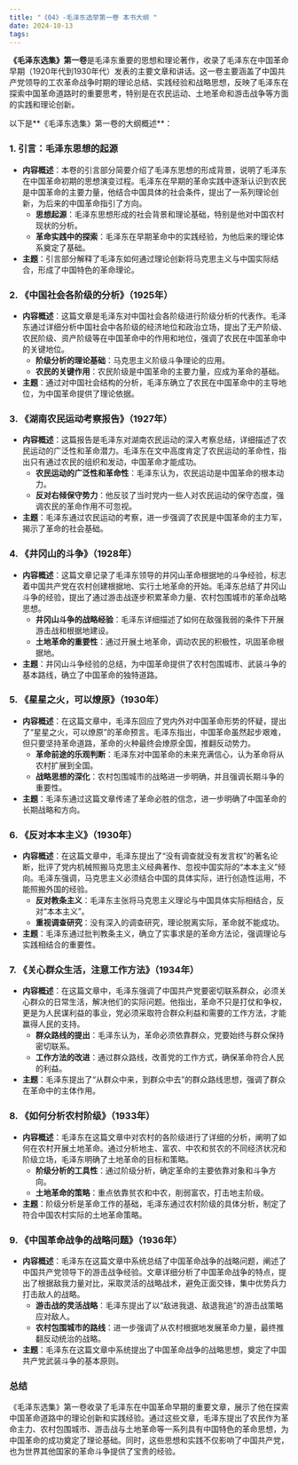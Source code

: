 ```yaml
---
title: "《04》-毛泽东选举第一卷 本书大纲 "
date: 2024-10-13
tags: 
---
```

**《毛泽东选集》第一卷**是毛泽东重要的思想和理论著作，收录了毛泽东在中国革命早期（1920年代到1930年代）发表的主要文章和讲话。这一卷主要涵盖了中国共产党领导的工农革命战争时期的理论总结、实践经验和战略思想，反映了毛泽东在探索中国革命道路时的重要思考，特别是在农民运动、土地革命和游击战争等方面的实践和理论创新。

以下是**《毛泽东选集》第一卷的大纲概述**：

### 1. **引言：毛泽东思想的起源**
- **内容概述**：本卷的引言部分简要介绍了毛泽东思想的形成背景，说明了毛泽东在中国革命初期的思想演变过程。毛泽东在早期的革命实践中逐渐认识到农民是中国革命的主要力量，他结合中国具体的社会条件，提出了一系列理论创新，为后来的中国革命指引了方向。
  - **思想起源**：毛泽东思想形成的社会背景和理论基础，特别是他对中国农村现状的分析。
  - **革命实践中的探索**：毛泽东在早期革命中的实践经验，为他后来的理论体系奠定了基础。
- **主题**：引言部分解释了毛泽东如何通过理论创新将马克思主义与中国实际结合，形成了中国特色的革命理论。

### 2. **《中国社会各阶级的分析》（1925年）**
- **内容概述**：这篇文章是毛泽东对中国社会各阶级进行阶级分析的代表作。毛泽东通过详细分析中国社会中各阶级的经济地位和政治立场，提出了无产阶级、农民阶级、资产阶级等在中国革命中的作用和地位，强调了农民在中国革命中的关键地位。
  - **阶级分析的理论基础**：马克思主义阶级斗争理论的应用。
  - **农民的关键作用**：农民阶级是中国革命的主要力量，应成为革命的基础。
- **主题**：通过对中国社会结构的分析，毛泽东确立了农民在中国革命中的主导地位，为中国革命提供了理论依据。

### 3. **《湖南农民运动考察报告》（1927年）**
- **内容概述**：这篇报告是毛泽东对湖南农民运动的深入考察总结，详细描述了农民运动的广泛性和革命潜力。毛泽东在文中高度肯定了农民运动的革命性，指出只有通过农民的组织和发动，中国革命才能成功。
  - **农民运动的广泛性和革命性**：毛泽东认为，农民运动是中国革命的根本动力。
  - **反对右倾保守势力**：他反驳了当时党内一些人对农民运动的保守态度，强调农民的革命作用不可忽视。
- **主题**：毛泽东通过农民运动的考察，进一步强调了农民是中国革命的主力军，揭示了革命的社会基础。

### 4. **《井冈山的斗争》（1928年）**
- **内容概述**：这篇文章记录了毛泽东领导的井冈山革命根据地的斗争经验，标志着中国共产党在农村创建根据地、实行土地革命的开始。毛泽东总结了井冈山斗争的经验，提出了通过游击战逐步积累革命力量、农村包围城市的革命战略思想。
  - **井冈山斗争的战略经验**：毛泽东详细描述了如何在敌强我弱的条件下开展游击战和根据地建设。
  - **土地革命的重要性**：通过开展土地革命，调动农民的积极性，巩固革命根据地。
- **主题**：井冈山斗争经验的总结，为中国革命提供了农村包围城市、武装斗争的基本路线，确立了中国革命的独特道路。

### 5. **《星星之火，可以燎原》（1930年）**
- **内容概述**：在这篇文章中，毛泽东回应了党内外对中国革命形势的怀疑，提出了“星星之火，可以燎原”的革命预言。毛泽东指出，中国革命虽然起步艰难，但只要坚持革命道路，革命的火种最终会燎原全国，推翻反动势力。
  - **革命前途的乐观判断**：毛泽东对中国革命的未来充满信心，认为革命将从农村扩展到全国。
  - **战略思想的深化**：农村包围城市的战略进一步明确，并且强调长期斗争的重要性。
- **主题**：毛泽东通过这篇文章传递了革命必胜的信念，进一步明确了中国革命的长期战略和方向。

### 6. **《反对本本主义》（1930年）**
- **内容概述**：在这篇文章中，毛泽东提出了“没有调查就没有发言权”的著名论断，批评了党内机械照搬马克思主义经典著作、忽视中国实际的“本本主义”倾向。毛泽东强调，马克思主义必须结合中国的具体实际，进行创造性运用，不能照搬外国的经验。
  - **反对教条主义**：毛泽东主张将马克思主义理论与中国具体实际相结合，反对“本本主义”。
  - **重视调查研究**：没有深入的调查研究，理论脱离实际，革命就不能成功。
- **主题**：毛泽东通过批判教条主义，确立了实事求是的革命方法论，强调理论与实践相结合的重要性。

### 7. **《关心群众生活，注意工作方法》（1934年）**
- **内容概述**：在这篇文章中，毛泽东强调了中国共产党要密切联系群众，必须关心群众的日常生活，解决他们的实际问题。他指出，革命不只是打仗和争权，更是为人民谋利益的事业，党必须采取符合群众利益和需要的工作方法，才能赢得人民的支持。
  - **群众路线的提出**：毛泽东认为，革命必须依靠群众，党要始终与群众保持密切联系。
  - **工作方法的改进**：通过群众路线，改善党的工作方式，确保革命符合人民的利益。
- **主题**：毛泽东提出了“从群众中来，到群众中去”的群众路线思想，强调了群众在革命中的主体作用。

### 8. **《如何分析农村阶级》（1933年）**
- **内容概述**：毛泽东在这篇文章中对农村的各阶级进行了详细的分析，阐明了如何在农村开展土地革命。通过分析地主、富农、中农和贫农的不同经济状况和阶级立场，毛泽东明确了土地革命的目标和策略。
  - **阶级分析的工具性**：通过阶级分析，确定革命的主要依靠对象和斗争方向。
  - **土地革命的策略**：重点依靠贫农和中农，削弱富农，打击地主阶级。
- **主题**：阶级分析是革命工作的基础，毛泽东通过农村阶级的具体分析，制定了符合中国农村实际的土地革命策略。

### 9. **《中国革命战争的战略问题》（1936年）**
- **内容概述**：毛泽东在这篇文章中系统总结了中国革命战争的战略问题，阐述了中国共产党领导下的游击战争经验。文章详细分析了中国革命战争的特点，提出了根据敌我力量对比，采取灵活的战略战术，避免正面交锋，集中优势兵力打击敌人的战略。
  - **游击战的灵活战略**：毛泽东提出了以“敌进我退、敌退我追”的游击战策略应对敌人。
  - **农村包围城市的路线**：进一步强调了从农村根据地发展革命力量，最终推翻反动统治的战略。
- **主题**：毛泽东在这篇文章中系统提出了中国革命战争的战略思想，奠定了中国共产党武装斗争的基本原则。

### **总结**
《毛泽东选集》第一卷收录了毛泽东在中国革命早期的重要文章，展示了他在探索中国革命道路中的理论创新和实践经验。通过这些文章，毛泽东提出了农民作为革命主力、农村包围城市、游击战与土地革命等一系列具有中国特色的革命思想，为中国革命的成功奠定了理论基础。同时，这些思想和实践不仅影响了中国共产党，也为世界其他国家的革命斗争提供了宝贵的经验。
